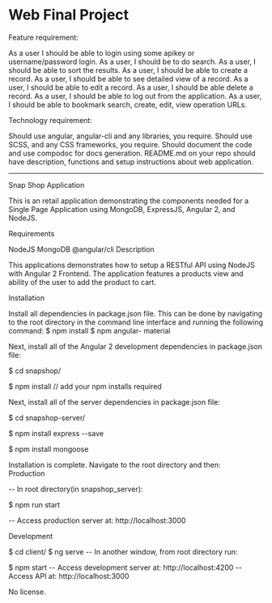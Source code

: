 # Web Final Project
Feature requirement:
 

As a user I should be able to login using some apikey or username/password login.
As a user, I should be to do search.
As a user, I should be able to sort the results.
As a user, I should be able to create a record.
As a user, I should be able to see detailed view of a record.
As a user, I should be able to edit a record.
As a user, I should be able delete a record.
As a user, I should be able to log out from the application.
As a user, I should be able to bookmark search, create, edit, view operation URLs.

Technology requirement:
 

Should use angular, angular-cli and any libraries, you require.
Should use SCSS, and any CSS frameworks, you require.
Should document the code and use compodoc for docs generation.
README.md on your repo should have description, functions and setup instructions about web application.

-------------------------------------------------------------------------------------------------------------------------------------
Snap Shop Application

This is an retail application demonstrating the components needed for a Single Page Application using MongoDB, ExpressJS, Angular 2, and NodeJS.

Requirements

NodeJS
MongoDB
@angular/cli
Description

This applications demonstrates how to setup a RESTful API using NodeJS with Angular 2 Frontend. The application features a products view and ability of the user to add the product to cart.

Installation

Install all dependencies in package.json file. This can be done by navigating to the root directory in the command line interface and running the following command:
$ npm install
$ npm angular- material


Next, install all of the Angular 2 development dependencies in package.json file:

$ cd snapshop/

$ npm install
// add your npm installs required

Next, install all of the server dependencies in package.json file:


$ cd snapshop-server/

$ npm install express --save 

$ npm install mongoose 


Installation is complete. Navigate to the root directory and then:  
Production

-- In root directory(in snapshop_server):

$ npm run start

-- Access production server at: http://localhost:3000

Development

$ cd client/
$ ng serve
-- In another window, from root directory run:

$ npm start
-- Access development server at: http://localhost:4200
-- Access API at: http://localhost:3000



No license.
